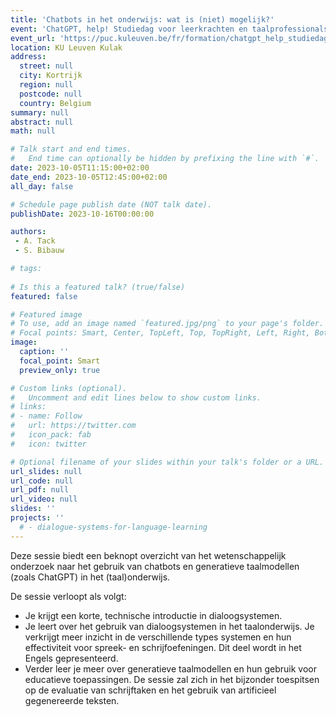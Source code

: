 ```yaml
---
title: 'Chatbots in het onderwijs: wat is (niet) mogelijk?'
event: 'ChatGPT, help! Studiedag voor leerkrachten en taalprofessionals'
event_url: 'https://puc.kuleuven.be/fr/formation/chatgpt_help_studiedag_voor_leerkrachten_en_taalprofessionals-4w6o7lx5a7g5dmr0'
location: KU Leuven Kulak
address:
  street: null
  city: Kortrijk
  region: null
  postcode: null
  country: Belgium
summary: null
abstract: null
math: null

# Talk start and end times.
#   End time can optionally be hidden by prefixing the line with `#`.
date: 2023-10-05T11:15:00+02:00
date_end: 2023-10-05T12:45:00+02:00
all_day: false

# Schedule page publish date (NOT talk date).
publishDate: 2023-10-16T00:00:00

authors:
 - A. Tack
 - S. Bibauw

# tags:
  
# Is this a featured talk? (true/false)
featured: false

# Featured image
# To use, add an image named `featured.jpg/png` to your page's folder.
# Focal points: Smart, Center, TopLeft, Top, TopRight, Left, Right, BottomLeft, Bottom, BottomRight.
image:
  caption: ''
  focal_point: Smart
  preview_only: true

# Custom links (optional).
#   Uncomment and edit lines below to show custom links.
# links:
# - name: Follow
#   url: https://twitter.com
#   icon_pack: fab
#   icon: twitter

# Optional filename of your slides within your talk's folder or a URL.
url_slides: null
url_code: null
url_pdf: null
url_video: null
slides: ''
projects: ''
  # - dialogue-systems-for-language-learning
---
```


Deze sessie biedt een beknopt overzicht van het wetenschappelijk onderzoek naar het gebruik van chatbots en generatieve taalmodellen (zoals ChatGPT) in het (taal)onderwijs. 

De sessie verloopt als volgt:

- Je krijgt een korte, technische introductie in dialoogsystemen.
- Je leert over het gebruik van dialoogsystemen in het taalonderwijs. Je verkrijgt meer inzicht in de verschillende types systemen en hun effectiviteit voor spreek- en schrijfoefeningen. Dit deel wordt in het Engels gepresenteerd.
- Verder leer je meer over generatieve taalmodellen en hun gebruik voor educatieve toepassingen. De sessie zal zich in het bijzonder toespitsen op de evaluatie van schrijftaken en het gebruik van artificieel gegenereerde teksten.